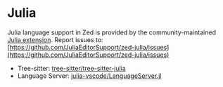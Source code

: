 # Julia

Julia language support in Zed is provided by the community-maintained [Julia extension](https://github.com/JuliaEditorSupport/zed-julia).
Report issues to: [https://github.com/JuliaEditorSupport/zed-julia/issues](https://github.com/JuliaEditorSupport/zed-julia/issues)

- Tree-sitter: [tree-sitter/tree-sitter-julia](https://github.com/tree-sitter/tree-sitter-julia)
- Language Server: [julia-vscode/LanguageServer.jl](https://github.com/julia-vscode/LanguageServer.jl)

<!--
TBD: Document Julia Installation
TBD: Julia REPL Setup instructions
-->

